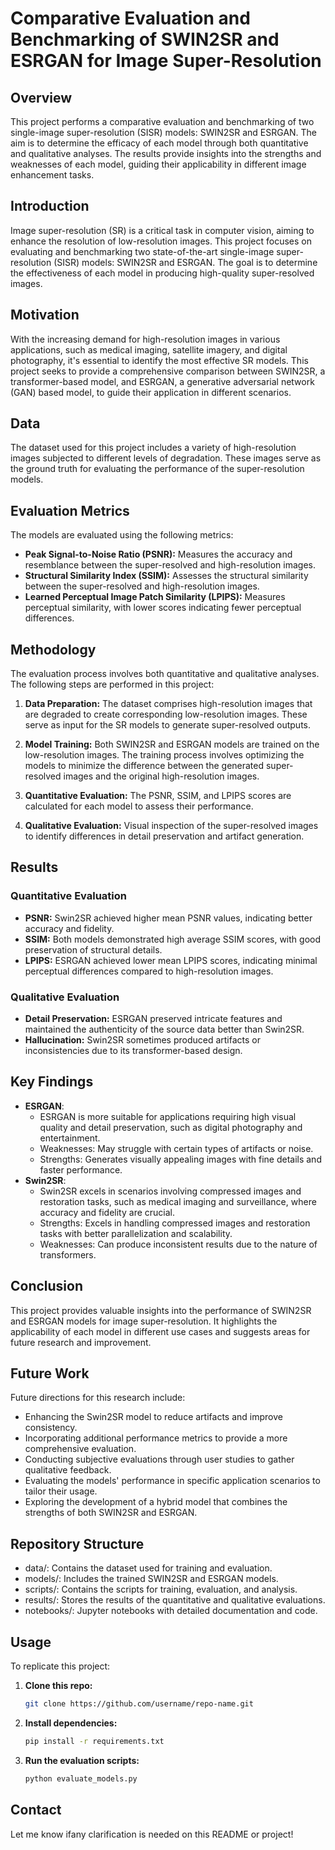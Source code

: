 # Comparative Evaluation and Benchmarking of SWIN2SR and ESRGAN for Image Super-Resolution

## Overview
This project performs a comparative evaluation and benchmarking of two single-image super-resolution (SISR) models: SWIN2SR and ESRGAN. The aim is to determine the efficacy of each model through both quantitative and qualitative analyses. The results provide insights into the strengths and weaknesses of each model, guiding their applicability in different image enhancement tasks.

## Introduction
Image super-resolution (SR) is a critical task in computer vision, aiming to enhance the resolution of low-resolution images. This project focuses on evaluating and benchmarking two state-of-the-art single-image super-resolution (SISR) models: SWIN2SR and ESRGAN. The goal is to determine the effectiveness of each model in producing high-quality super-resolved images.

## Motivation
With the increasing demand for high-resolution images in various applications, such as medical imaging, satellite imagery, and digital photography, it's essential to identify the most effective SR models. This project seeks to provide a comprehensive comparison between SWIN2SR, a transformer-based model, and ESRGAN, a generative adversarial network (GAN) based model, to guide their application in different scenarios.

## Data
The dataset used for this project includes a variety of high-resolution images subjected to different levels of degradation. These images serve as the ground truth for evaluating the performance of the super-resolution models.

## Evaluation Metrics
The models are evaluated using the following metrics:

- **Peak Signal-to-Noise Ratio (PSNR):** Measures the accuracy and resemblance between the super-resolved and high-resolution images.
- **Structural Similarity Index (SSIM):** Assesses the structural similarity between the super-resolved and high-resolution images.
- **Learned Perceptual Image Patch Similarity (LPIPS):** Measures perceptual similarity, with lower scores indicating fewer perceptual differences.

## Methodology
The evaluation process involves both quantitative and qualitative analyses. The following steps are performed in this project:

1. **Data Preparation:**
   The dataset comprises high-resolution images that are degraded to create corresponding low-resolution images. These serve as input for the SR models to generate super-resolved outputs.

2. **Model Training:**
   Both SWIN2SR and ESRGAN models are trained on the low-resolution images. The training process involves optimizing the models to minimize the difference between the generated super-resolved images and the original high-resolution images.
   
3. **Quantitative Evaluation:**
   The PSNR, SSIM, and LPIPS scores are calculated for each model to assess their performance.
   
4. **Qualitative Evaluation:**
   Visual inspection of the super-resolved images to identify differences in detail preservation and artifact generation.

## Results
### Quantitative Evaluation
- **PSNR:** Swin2SR achieved higher mean PSNR values, indicating better accuracy and fidelity.
- **SSIM:** Both models demonstrated high average SSIM scores, with good preservation of structural details.
- **LPIPS:** ESRGAN achieved lower mean LPIPS scores, indicating minimal perceptual differences compared to high-resolution images.

### Qualitative Evaluation
- **Detail Preservation:** ESRGAN preserved intricate features and maintained the authenticity of the source data better than Swin2SR.
- **Hallucination:** Swin2SR sometimes produced artifacts or inconsistencies due to its transformer-based design.

## Key Findings
- **ESRGAN**: 
  - ESRGAN is more suitable for applications requiring high visual quality and detail preservation, such as digital photography and entertainment.
  - Weaknesses: May struggle with certain types of artifacts or noise.
  - Strengths: Generates visually appealing images with fine details and faster performance.
- **Swin2SR**:
  - Swin2SR excels in scenarios involving compressed images and restoration tasks, such as medical imaging and surveillance, where accuracy and fidelity are crucial.
  - Strengths: Excels in handling compressed images and restoration tasks with better parallelization and scalability.
  - Weaknesses: Can produce inconsistent results due to the nature of transformers.

## Conclusion
This project provides valuable insights into the performance of SWIN2SR and ESRGAN models for image super-resolution. It highlights the applicability of each model in different use cases and suggests areas for future research and improvement.

## Future Work
Future directions for this research include:
- Enhancing the Swin2SR model to reduce artifacts and improve consistency.
- Incorporating additional performance metrics to provide a more comprehensive evaluation.
- Conducting subjective evaluations through user studies to gather qualitative feedback.
- Evaluating the models' performance in specific application scenarios to tailor their usage.
- Exploring the development of a hybrid model that combines the strengths of both SWIN2SR and ESRGAN.
## Repository Structure
- data/: Contains the dataset used for training and evaluation.
- models/: Includes the trained SWIN2SR and ESRGAN models.
- scripts/: Contains the scripts for training, evaluation, and analysis.
- results/: Stores the results of the quantitative and qualitative evaluations.
- notebooks/: Jupyter notebooks with detailed documentation and code.

## Usage
To replicate this project:

1. **Clone this repo:**
   ```sh
   git clone https://github.com/username/repo-name.git
   ```
2. **Install dependencies:**
   ```sh
   pip install -r requirements.txt
   ```
3. **Run the evaluation scripts:**
   ```sh
   python evaluate_models.py
   ```

## Contact
Let me know ifany clarification is needed on this README or project!
